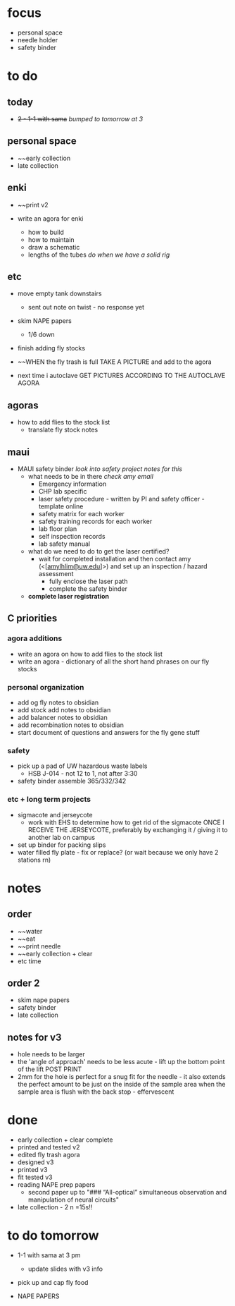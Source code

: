# focus
- personal space
- needle holder
- safety binder
# to do
## today
- ~~2 - 1-1 with sama~~ *bumped to tomorrow at 3*
## personal space
- ~~early collection
- late collection
## enki
- ~~print v2

- write an agora for enki
	- how to build 
	- how to maintain
	- draw a schematic
	- lengths of the tubes *do when we have a solid rig*
## etc
- move empty tank downstairs
	- sent out note on twist - no response yet
- skim NAPE papers 
	- 1/6 down
- finish adding fly stocks

- ~~WHEN the fly trash is full TAKE A PICTURE and add to the agora
- next time i autoclave GET PICTURES ACCORDING TO THE AUTOCLAVE AGORA
## agoras
- how to add flies to the stock list
	- translate fly stock notes
## maui
- MAUI safety binder *look into safety project notes for this*
	- what needs to be in there *check amy email*
		- Emergency information
		- CHP lab specific
		- laser safety procedure - written by PI and safety officer - template online
		- safety matrix for each worker
		- safety training records for each worker
		- lab floor plan
		- self inspection records
		- lab safety manual
	- what do we need to do to get the laser certified?
		- wait for completed installation and then contact amy (<[amylhlim@uw.edu]>) and set up an inspection / hazard assessment 
			- fully enclose the laser path
			- complete the safety binder
	- **complete laser registration**
## C priorities 
### agora additions
- write an agora on how to add flies to the stock list
- write an agora - dictionary of all the short hand phrases on our fly stocks
### personal organization
- add og fly notes to obsidian
- add stock add notes to obsidian
- add balancer notes to obsidian
- add recombination notes to obsidian
- start document of questions and answers for the fly gene stuff
### safety
- pick up a pad of UW hazardous waste labels 
	- HSB J-014 - not 12 to 1, not after 3:30
- safety binder assemble 365/332/342
### etc + long term projects
- sigmacote and jerseycote
	- work with EHS to determine how to get rid of the sigmacote ONCE I RECEIVE THE JERSEYCOTE, preferably by exchanging it / giving it to another lab on campus
- set up binder for packing slips
- water filled fly plate - fix or replace? (or wait because we only have 2 stations rn)
# notes
## order
- ~~water
- ~~eat
- ~~print needle
- ~~early collection + clear
- etc time

## order 2
- skim nape papers
- safety binder
- late collection
## notes for v3
- hole needs to be larger 
- the 'angle of approach' needs to be less acute - lift up the bottom point of the lift
POST PRINT
- 2mm for the hole is perfect for a snug fit for the needle - it also extends the perfect amount to be just on the inside of the sample area when the sample area is flush with the back stop - effervescent
# done
- early collection + clear complete
- printed and tested v2
- edited fly trash agora
- designed v3 
- printed v3
- fit tested v3
- reading NAPE prep papers
	- second paper up to "### “All-optical” simultaneous observation and manipulation of neural circuits"
- late collection - 2 n =15s!!
# to do tomorrow
- 1-1 with sama at 3 pm
	- update slides with v3 info
- pick up and cap fly food

- NAPE PAPERS